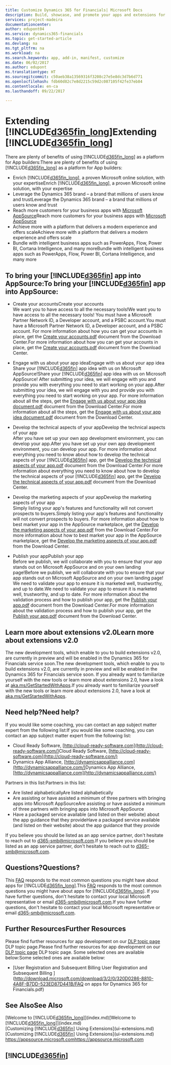 ```yaml
---
title: Customize Dynamics 365 for Financials| Microsoft Docs
description: Build, showcase, and promote your apps and extensions for Dynamics 365 for Financials.
services: project-madeira
documentationcenter: 
author: edupont04
ms.service: dynamics365-financials
ms.topic: get-started-article
ms.devlang: na
ms.tgt_pltfrm: na
ms.workload: na
ms.search.keywords: app, add-in, manifest, customize
ms.date: 06/02/2017
ms.author: edupont
ms.translationtype: HT
ms.sourcegitcommit: c50aeb38a13569316f3208c27e5e8dc3d7b6d771
ms.openlocfilehash: fdb60d82c7e8d2215c59d2c087105f42fe37eb84
ms.contentlocale: en-ca
ms.lasthandoff: 09/22/2017

---
```

# <a name="extending-included365finlongincludesd365finlongmdmd"></a><span data-ttu-id="77f9c-103">Extending [!INCLUDE[d365fin_long](includes/d365fin_long_md.md)]</span><span class="sxs-lookup"><span data-stu-id="77f9c-103">Extending [!INCLUDE[d365fin_long](includes/d365fin_long_md.md)]</span></span>
<span data-ttu-id="77f9c-104">There are plenty of benefits of using [!INCLUDE[d365fin_long](includes/d365fin_long_md.md)] as a platform for App builders:</span><span class="sxs-lookup"><span data-stu-id="77f9c-104">There are plenty of benefits of using [!INCLUDE[d365fin_long](includes/d365fin_long_md.md)] as a platform for App builders:</span></span>

* <span data-ttu-id="77f9c-105">Enrich [!INCLUDE[d365fin_long](includes/d365fin_long_md.md)], a proven Microsoft online solution, with your expertise</span><span class="sxs-lookup"><span data-stu-id="77f9c-105">Enrich [!INCLUDE[d365fin_long](includes/d365fin_long_md.md)], a proven Microsoft online solution, with your expertise</span></span>  
* <span data-ttu-id="77f9c-106">Leverage the Dynamics 365 brand – a brand that millions of users know and trust</span><span class="sxs-lookup"><span data-stu-id="77f9c-106">Leverage the Dynamics 365 brand – a brand that millions of users know and trust</span></span>  
* <span data-ttu-id="77f9c-107">Reach more customers for your business apps with [Microsoft AppSource](https://appsource.microsoft.com/)</span><span class="sxs-lookup"><span data-stu-id="77f9c-107">Reach more customers for your business apps with [Microsoft AppSource](https://appsource.microsoft.com/)</span></span>  
* <span data-ttu-id="77f9c-108">Achieve more with a platform that delivers a modern experience and offers scale</span><span class="sxs-lookup"><span data-stu-id="77f9c-108">Achieve more with a platform that delivers a modern experience and offers scale</span></span>  
* <span data-ttu-id="77f9c-109">Bundle with intelligent business apps such as PowerApps, Flow, Power BI, Cortana Intelligence, and many more</span><span class="sxs-lookup"><span data-stu-id="77f9c-109">Bundle with intelligent business apps such as PowerApps, Flow, Power BI, Cortana Intelligence, and many more</span></span>  

## <a name="to-bring-your-included365finincludesd365finmdmd-app-into-appsource"></a><span data-ttu-id="77f9c-110">To bring your [!INCLUDE[d365fin](includes/d365fin_md.md)] app into AppSource:</span><span class="sxs-lookup"><span data-stu-id="77f9c-110">To bring your [!INCLUDE[d365fin](includes/d365fin_md.md)] app into AppSource:</span></span>
+ <span data-ttu-id="77f9c-111">Create your accounts</span><span class="sxs-lookup"><span data-stu-id="77f9c-111">Create your accounts</span></span>  
<span data-ttu-id="77f9c-112">We want you to have access to all the necessary tools!</span><span class="sxs-lookup"><span data-stu-id="77f9c-112">We want you to have access to all the necessary tools!</span></span> <span data-ttu-id="77f9c-113">You must have a Microsoft Partner Network ID, a Developer account, and a PSBC account.</span><span class="sxs-lookup"><span data-stu-id="77f9c-113">You must have a Microsoft Partner Network ID, a Developer account, and a PSBC account.</span></span>
<span data-ttu-id="77f9c-114">For more information about how you can get your accounts in place, get the [Create your accounts.pdf](https://go.microsoft.com/fwlink/?linkid=841514) document from the Download Center.</span><span class="sxs-lookup"><span data-stu-id="77f9c-114">For more information about how you can get your accounts in place, get the [Create your accounts.pdf](https://go.microsoft.com/fwlink/?linkid=841514) document from the Download Center.</span></span>

+ <span data-ttu-id="77f9c-115">Engage with us about your app idea</span><span class="sxs-lookup"><span data-stu-id="77f9c-115">Engage with us about your app idea</span></span>  
<span data-ttu-id="77f9c-116">Share your [!INCLUDE[d365fin](includes/d365fin_md.md)] app idea with us on Microsoft AppSource!</span><span class="sxs-lookup"><span data-stu-id="77f9c-116">Share your [!INCLUDE[d365fin](includes/d365fin_md.md)] app idea with us on Microsoft AppSource!</span></span> <span data-ttu-id="77f9c-117">After submitting your idea, we will engage with you and provide you with everything you need to start working on your app.</span><span class="sxs-lookup"><span data-stu-id="77f9c-117">After submitting your idea, we will engage with you and provide you with everything you need to start working on your app.</span></span>
<span data-ttu-id="77f9c-118">For more information about all the steps, get the [Engage with us about your app idea document.pdf](https://go.microsoft.com/fwlink/?linkid=841515) document from the Download Center.</span><span class="sxs-lookup"><span data-stu-id="77f9c-118">For more information about all the steps, get the [Engage with us about your app idea document.pdf](https://go.microsoft.com/fwlink/?linkid=841515) document from the Download Center.</span></span>

+ <span data-ttu-id="77f9c-119">Develop the technical aspects of your app</span><span class="sxs-lookup"><span data-stu-id="77f9c-119">Develop the technical aspects of your app</span></span>    
<span data-ttu-id="77f9c-120">After you have set up your own app development environment, you can develop your app.</span><span class="sxs-lookup"><span data-stu-id="77f9c-120">After you have set up your own app development environment, you can develop your app.</span></span>
<span data-ttu-id="77f9c-121">For more information about everything you need to know about how to develop the technical aspects of your [!INCLUDE[d365fin](includes/d365fin_md.md)] app, get the [Develop the technical aspects of your app.pdf](https://go.microsoft.com/fwlink/?linkid=841516) document from the Download Center.</span><span class="sxs-lookup"><span data-stu-id="77f9c-121">For more information about everything you need to know about how to develop the technical aspects of your [!INCLUDE[d365fin](includes/d365fin_md.md)] app, get the [Develop the technical aspects of your app.pdf](https://go.microsoft.com/fwlink/?linkid=841516) document from the Download Center.</span></span>

+ <span data-ttu-id="77f9c-122">Develop the marketing aspects of your app</span><span class="sxs-lookup"><span data-stu-id="77f9c-122">Develop the marketing aspects of your app</span></span>  
<span data-ttu-id="77f9c-123">Simply listing your app's features and functionality will not convert prospects to buyers.</span><span class="sxs-lookup"><span data-stu-id="77f9c-123">Simply listing your app's features and functionality will not convert prospects to buyers.</span></span> <span data-ttu-id="77f9c-124">For more information about how to best market your app in the AppSource marketplace, get the [Develop the marketing aspects of your app.pdf](https://go.microsoft.com/fwlink/?linkid=841518) from the Download Center.</span><span class="sxs-lookup"><span data-stu-id="77f9c-124">For more information about how to best market your app in the AppSource marketplace, get the [Develop the marketing aspects of your app.pdf](https://go.microsoft.com/fwlink/?linkid=841518) from the Download Center.</span></span>

+ <span data-ttu-id="77f9c-125">Publish your app</span><span class="sxs-lookup"><span data-stu-id="77f9c-125">Publish your app</span></span>  
<span data-ttu-id="77f9c-126">Before we publish, we will collaborate with you to ensure that your app stands out on Microsoft AppSource and on your own landing page!</span><span class="sxs-lookup"><span data-stu-id="77f9c-126">Before we publish, we will collaborate with you to ensure that your app stands out on Microsoft AppSource and on your own landing page!</span></span> <span data-ttu-id="77f9c-127">We need to validate your app to ensure it is marketed well, trustworthy, and up to date.</span><span class="sxs-lookup"><span data-stu-id="77f9c-127">We need to validate your app to ensure it is marketed well, trustworthy, and up to date.</span></span>
<span data-ttu-id="77f9c-128">For more information about the validation process and how to publish your app, get the [Publish your app.pdf](https://go.microsoft.com/fwlink/?linkid=841517) document from the Download Center.</span><span class="sxs-lookup"><span data-stu-id="77f9c-128">For more information about the validation process and how to publish your app, get the [Publish your app.pdf](https://go.microsoft.com/fwlink/?linkid=841517) document from the Download Center.</span></span>

## <a name="learn-more-about-extensions-v20"></a><span data-ttu-id="77f9c-129">Learn more about extensions v2.0</span><span class="sxs-lookup"><span data-stu-id="77f9c-129">Learn more about extensions v2.0</span></span>
<span data-ttu-id="77f9c-130">The new development tools, which enable to you to build extensions v2.0, are currently in preview and will be enabled in the Dynamics 365 for Financials service soon.</span><span class="sxs-lookup"><span data-stu-id="77f9c-130">The new development tools, which enable to you to build extensions v2.0, are currently in preview and will be enabled in the Dynamics 365 for Financials service soon.</span></span> <span data-ttu-id="77f9c-131">If you already want to familiarize yourself with the new tools or learn more about extensions 2.0, have a look at [aka.ms/GetStartedWithApps](http://aka.ms/GetStartedWithApps).</span><span class="sxs-lookup"><span data-stu-id="77f9c-131">If you already want to familiarize yourself with the new tools or learn more about extensions 2.0, have a look at [aka.ms/GetStartedWithApps](http://aka.ms/GetStartedWithApps).</span></span>  

## <a name="need-help"></a><span data-ttu-id="77f9c-132">Need help?</span><span class="sxs-lookup"><span data-stu-id="77f9c-132">Need help?</span></span>
<span data-ttu-id="77f9c-133">If you would like some coaching, you can contact an app subject matter expert from the following list:</span><span class="sxs-lookup"><span data-stu-id="77f9c-133">If you would like some coaching, you can contact an app subject matter expert from the following list:</span></span>

* <span data-ttu-id="77f9c-134">Cloud Ready Software, [http://cloud-ready-software.com](http://cloud-ready-software.com/)</span><span class="sxs-lookup"><span data-stu-id="77f9c-134">Cloud Ready Software, [http://cloud-ready-software.com](http://cloud-ready-software.com/)</span></span>  
* <span data-ttu-id="77f9c-135">Dynamics App Alliance, [http://dynamicsappalliance.com](http://dynamicsappalliance.com/)</span><span class="sxs-lookup"><span data-stu-id="77f9c-135">Dynamics App Alliance, [http://dynamicsappalliance.com](http://dynamicsappalliance.com/)</span></span>

<span data-ttu-id="77f9c-136">Partners in this list:</span><span class="sxs-lookup"><span data-stu-id="77f9c-136">Partners in this list:</span></span>

* <span data-ttu-id="77f9c-137">Are listed alphabetically</span><span class="sxs-lookup"><span data-stu-id="77f9c-137">Are listed alphabetically</span></span>  
* <span data-ttu-id="77f9c-138">Are assisting or have assisted a minimum of three partners with bringing apps into Microsoft AppSource</span><span class="sxs-lookup"><span data-stu-id="77f9c-138">Are assisting or have assisted a minimum of three partners with bringing apps into Microsoft AppSource</span></span>  
* <span data-ttu-id="77f9c-139">Have a packaged service available (and listed on their website) about the app guidance that they provide</span><span class="sxs-lookup"><span data-stu-id="77f9c-139">Have a packaged service available (and listed on their website) about the app guidance that they provide</span></span>  

<span data-ttu-id="77f9c-140">If you believe you should be listed as an app service partner, don't hesitate to reach out to [d365-smb@microsoft.com](mailto:d365-smb@microsoft.com).</span><span class="sxs-lookup"><span data-stu-id="77f9c-140">If you believe you should be listed as an app service partner, don't hesitate to reach out to [d365-smb@microsoft.com](mailto:d365-smb@microsoft.com).</span></span>

## <a name="questions"></a><span data-ttu-id="77f9c-141">Questions?</span><span class="sxs-lookup"><span data-stu-id="77f9c-141">Questions?</span></span>
<span data-ttu-id="77f9c-142">This [FAQ](https://go.microsoft.com/fwlink/?linkid=841520) responds to the most common questions you might have about apps for [!INCLUDE[d365fin_long](includes/d365fin_long_md.md)].</span><span class="sxs-lookup"><span data-stu-id="77f9c-142">This [FAQ](https://go.microsoft.com/fwlink/?linkid=841520) responds to the most common questions you might have about apps for [!INCLUDE[d365fin_long](includes/d365fin_long_md.md)].</span></span> <span data-ttu-id="77f9c-143">If you have further questions, don't hesitate to contact your local Microsoft representative or email [d365-smb@microsoft.com](mailto:d365-smb@microsoft.com).</span><span class="sxs-lookup"><span data-stu-id="77f9c-143">If you have further questions, don't hesitate to contact your local Microsoft representative or email [d365-smb@microsoft.com](mailto:d365-smb@microsoft.com).</span></span>

## <a name="further-resources"></a><span data-ttu-id="77f9c-144">Further Resources</span><span class="sxs-lookup"><span data-stu-id="77f9c-144">Further Resources</span></span>
<span data-ttu-id="77f9c-145">Please find further resources for app development on our [DLP topic page](https://mbspartner.microsoft.com/BFI/Topic/76) DLP topic page.</span><span class="sxs-lookup"><span data-stu-id="77f9c-145">Please find further resources for app development on our [DLP topic page](https://mbspartner.microsoft.com/BFI/Topic/76) DLP topic page.</span></span> <span data-ttu-id="77f9c-146">Some selected ones are available below:</span><span class="sxs-lookup"><span data-stu-id="77f9c-146">Some selected ones are available below:</span></span>
-   [<span data-ttu-id="77f9c-147">User Registration and Subsequent Billing </span><span class="sxs-lookup"><span data-stu-id="77f9c-147">User Registration and Subsequent Billing </span></span>](http://download.microsoft.com/download/3/2/0/320D0286-8810-4A8F-B7DD-523ED87D441B/FAQ on apps for Dynamics 365 for Financials.pdf)



## <a name="see-also"></a><span data-ttu-id="77f9c-148">See Also</span><span class="sxs-lookup"><span data-stu-id="77f9c-148">See Also</span></span>
<span data-ttu-id="77f9c-149">[Welcome to [!INCLUDE[d365fin_long](includes/d365fin_long_md.md)]](index.md)</span><span class="sxs-lookup"><span data-stu-id="77f9c-149">[Welcome to [!INCLUDE[d365fin_long](includes/d365fin_long_md.md)]](index.md)</span></span>  
<span data-ttu-id="77f9c-150">[Customizing [!INCLUDE[d365fin](includes/d365fin_md.md)] Using Extensions](ui-extensions.md)</span><span class="sxs-lookup"><span data-stu-id="77f9c-150">[Customizing [!INCLUDE[d365fin](includes/d365fin_md.md)] Using Extensions](ui-extensions.md)</span></span>  
[<span data-ttu-id="77f9c-151">https://appsource.microsoft.com</span><span class="sxs-lookup"><span data-stu-id="77f9c-151">https://appsource.microsoft.com</span></span>](https://appsource.microsoft.com/en-us/marketplace/apps?product=dynamics-365-for-financials&page=1)  

## [!INCLUDE[d365fin](includes/free_trial_md.md)]
